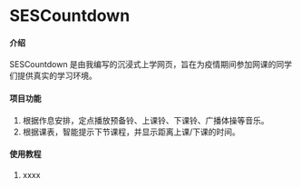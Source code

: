 # SESCountdown

#### 介绍
SESCountdown 是由我编写的沉浸式上学网页，旨在为疫情期间参加网课的同学们提供真实的学习环境。

#### 项目功能
1. 根据作息安排，定点播放预备铃、上课铃、下课铃、广播体操等音乐。
2. 根据课表，智能提示下节课程，并显示距离上课/下课的时间。

#### 使用教程
1.  xxxx

